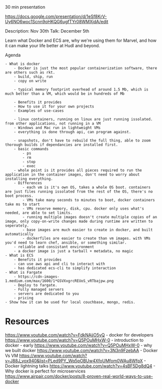 30 min presentation

https://docs.google.com/presentation/d/1eSf8KrV-Uy6NO6woc1Scnn9oHKQG6ugfTYr08WMXjdA/edit

Description: Nov 30th
Talk: December 5th

Learn what Docker and ECS are, why we're using them for Marvel, and how it can make your life better at Hudl and beyond.

Agenda
	
	- What is docker
		- Docker is just the most popular containerization software, there are others such as rkt.
		- build, ship, run
		- copy on write

		- typical memory footprint overhead of around 1.5 Mb, which is much better than a VM, which would be in hundreds of Mb

		- Benefits it provides
		- How to use it for your own projects	
		- Examples of use-cases

		- linux containers, running on linux are just running issolated. from other applications, not running in a VM
		- Windows and Mac run in lightweight VMs
		- everything is done through api, can program against.

		- snapshots, don't have to rebuild the full thing, able to zoom thorough builds if dependancies are installed first.
		- basic commands
			- ps
			- rm
			- stop
			- exec 
		- whole point is it provides all pieces required to run the application in the container images, don't need to worry about installing everything.
		- Differences
			- each vm is it's own OS, takes a whole OS boot. containers are just files running issolated from the rest of the OS, there's no boot process.
			- VMs take many seconds to minutes to boot, docker containers take ms to start
			- VMs reserve memory, disk, cpu. docker only uses what's needed, are able to set limits.
			- running multiple images doesn't create multiple copies of an image, only copy-on-write changes made during runtime are written to seperately.
			- base images are much easier to create in docker, and built automatically
			- dockerfiles are easier to create than vm images. with VMs you'd need to learn chef, ansible, or something similar.
		- reliable and consistant environment
		- a docker image is just a tarball + metadata, no magic
	- What is ECS
		- Benefits it provides
		- can use aws api and cli to interact with
		- has dedicated ecs-cli to simplify interaction
	- What is Fargate
		- https://cdn-images-1.medium.com/max/1600/1*GSVXxgrcREUoS_vRTbajpw.png
		- Deploy to fargate.
		- Fully managed servers
		- servers are dedicated to you
		- pricing
	- Show how it can be used for local couchbase, mongo, redis.




Resources
=========
https://www.youtube.com/watch?v=FdkNAjjO5yQ - docker for developers
https://www.youtube.com/watch?v=Q5POuMHxW-0 - introduction to docker - early
https://www.youtube.com/watch?v=Q5POuMHxW-0 - why we built docker
https://www.youtube.com/watch?v=3N3n9FzebAA - Docker Vs VM
https://www.youtube.com/watch?v=J88J_yox940&list=PLed9PY_Wq5pOBUw4XfoUMfom0WAu8WfpX  - Docker lightning talks
https://www.youtube.com/watch?v=4sBF5Dg8dQ4 - Why docker is perfect for microservices
https://www.airpair.com/docker/posts/8-proven-real-world-ways-to-use-docker